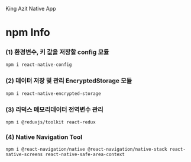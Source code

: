 King Azit Native App

# npm Info 
### (1) 환경변수, 키 값을 저장할 config 모듈 
    npm i react-native-config

### (2) 데이터 저장 및 관리 EncryptedStorage 모듈
    npm i react-native-encrypted-storage

### (3) 리덕스 메모리데이터 전역변수 관리
    npm i @reduxjs/toolkit react-redux

### (4) Native Navigation Tool
    npm i @react-navigation/native @react-navigation/native-stack react-native-screens react-native-safe-area-context
